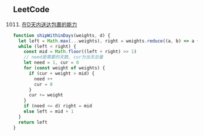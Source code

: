 ## LeetCode 

1011. [在D天内送达包裹的能力](https://leetcode-cn.com/problems/capacity-to-ship-packages-within-d-days/)


```js
function shipWithinDays(weights, d) {
  let left = Math.max(...weights), right = weights.reduce((a, b) => a + b)
  while (left < right) {
    const mid = Math.floor((left + right) >> 1)
    // need是需要的天数, cur为当天总量
    let need = 1, cur = 0
    for (const weight of weights) {
      if (cur + weight > mid) {
        need ++
        cur = 0
      }
      cur += weight
    }
    if (need <= d) right = mid
    else left = mid + 1
  }
  return left
}
```